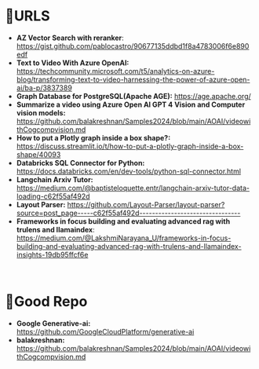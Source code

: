 # 🔗URLS

- **AZ Vector Search with reranker**: https://gist.github.com/pablocastro/90677135ddbd1f8a4783006f6e890edf
- **Text to Video With Azure OpenAI:** https://techcommunity.microsoft.com/t5/analytics-on-azure-blog/transforming-text-to-video-harnessing-the-power-of-azure-open-ai/ba-p/3837389
- **Graph Database for PostgreSQL(Apache AGE):** https://age.apache.org/
- **Summarize a video using Azure Open AI GPT 4 Vision and Computer vision models:** https://github.com/balakreshnan/Samples2024/blob/main/AOAI/videowithCogcompvision.md
- **How to put a Plotly graph inside a box shape?:** https://discuss.streamlit.io/t/how-to-put-a-plotly-graph-inside-a-box-shape/40093
- **Databricks SQL Connector for Python:** https://docs.databricks.com/en/dev-tools/python-sql-connector.html
- **Langchain Arxiv Tutor:** https://medium.com/@baptisteloquette.entr/langchain-arxiv-tutor-data-loading-c62f55af492d
- **Layout Parser:** https://github.com/Layout-Parser/layout-parser?source=post_page-----c62f55af492d--------------------------------
- **Frameworks in focus building and evaluating advanced rag with trulens and llamaindex**: https://medium.com/@LakshmiNarayana_U/frameworks-in-focus-building-and-evaluating-advanced-rag-with-trulens-and-llamaindex-insights-19db95ffcf6e

<br>

# 📂Good Repo
- **Google Generative-ai:** https://github.com/GoogleCloudPlatform/generative-ai
- **balakreshnan:** https://github.com/balakreshnan/Samples2024/blob/main/AOAI/videowithCogcompvision.md
